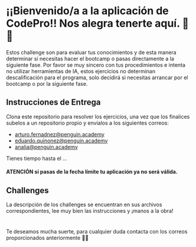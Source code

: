
# ¡¡Bienvenido/a a la aplicación de CodePro!! Nos alegra tenerte aquí. 🥳🥳
Estos challenge son para evaluar tus conocimientos y de esta manera determinar si necesitas hacer el bootcamp o pasas directamente a la siguiente fase. Por favor se muy sincero con tus procedimientos e intenta no utilizar herramientas de IA, estos ejercicios no determinan descalificación para el programa, solo decidirá si necesitas arrancar por el bootcamp o por la siguiente fase. 

## Instrucciones de Entrega
Clona este repositorio para resolver los ejercicios, una vez que los finalices subelos a un repositorio propio y envialos a los siguientes correos:
- arturo.fernadnez@penguin.academy
- eduardo.quinonez@penguin.academy
- analia@penguin.academy
  
Tienes tiempo hasta el …
#### ATENCIÓN si pasas de la fecha límite tu aplicación ya no será válida.

## Challenges
La descripción de los challenges se encuentran en sus archivos correspondientes, lee muy bien las instrucciones y ¡manos a la obra!

# 
Te deseamos mucha suerte, para cualquier duda contacta con los correos proporcionados anteriormente 🐧🐧
